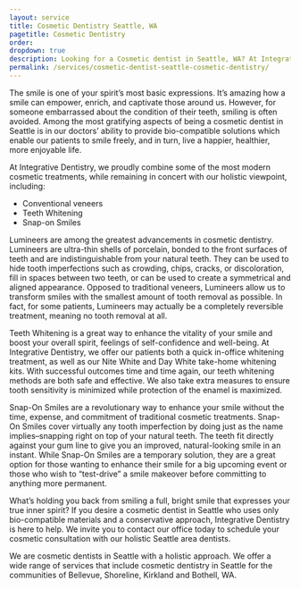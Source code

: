 ```yaml
---
layout: service
title: Cosmetic Dentistry Seattle, WA
pagetitle: Cosmetic Dentistry
order:
dropdown: true
description: Looking for a Cosmetic dentist in Seattle, WA? At Integrative Dentistry we offer cosmetic procedures, like veneers and teeth whitening. Call @ 206367-6453!
permalink: /services/cosmetic-dentist-seattle-cosmetic-dentistry/
---
```


The smile is one of your spirit’s most basic expressions. It’s amazing how a smile can empower, enrich, and captivate those around us. However, for someone embarrassed about the condition of their teeth, smiling is often avoided. Among the most gratifying aspects of being a cosmetic dentist in Seattle is in our doctors’ ability to provide bio-compatible solutions which enable our patients to smile freely, and in turn, live a happier, healthier, more enjoyable life.

At Integrative Dentistry, we proudly combine some of the most modern cosmetic treatments, while remaining in concert with our holistic viewpoint, including:

* Conventional veneers
* Teeth Whitening
* Snap-on Smiles

Lumineers are among the greatest advancements in cosmetic dentistry. Lumineers are ultra-thin shells of porcelain, bonded to the front surfaces of teeth and are indistinguishable from your natural teeth. They can be used to hide tooth imperfections such as crowding, chips, cracks, or discoloration, fill in spaces between two teeth, or can be used to create a symmetrical and aligned appearance. Opposed to traditional veneers, Lumineers allow us to transform smiles with the smallest amount of tooth removal as possible. In fact, for some patients, Lumineers may actually be a completely reversible treatment, meaning no tooth removal at all.

Teeth Whitening is a great way to enhance the vitality of your smile and boost your overall spirit, feelings of self-confidence and well-being. At Integrative Dentistry, we offer our patients both a quick in-office whitening treatment, as well as our Nite White and Day White take-home whitening kits. With successful outcomes time and time again, our teeth whitening methods are both safe and effective. We also take extra measures to ensure tooth sensitivity is minimized while protection of the enamel is maximized.

Snap-On Smiles are a revolutionary way to enhance your smile without the time, expense, and commitment of traditional cosmetic treatments. Snap-On Smiles cover virtually any tooth imperfection by doing just as the name implies–snapping right on top of your natural teeth. The teeth fit directly against your gum line to give you an improved, natural-looking smile in an instant. While Snap-On Smiles are a temporary solution, they are a great option for those wanting to enhance their smile for a big upcoming event or those who wish to “test-drive” a smile makeover before committing to anything more permanent.

What’s holding you back from smiling a full, bright smile that expresses your true inner spirit? If you desire a cosmetic dentist in Seattle who uses only bio-compatible materials and a conservative approach, Integrative Dentistry is here to help. We invite you to contact our office today to schedule your cosmetic consultation with our holistic Seattle area dentists.

We are cosmetic dentists in Seattle with a holistic approach.  We offer a wide range of services that include cosmetic dentistry in Seattle for the communities of Bellevue, Shoreline, Kirkland and Bothell, WA.
